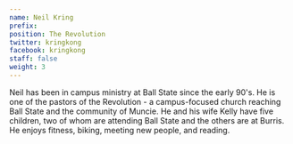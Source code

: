 ```yaml
---
name: Neil Kring
prefix: 
position: The Revolution
twitter: kringkong
facebook: kringkong
staff: false
weight: 3
---
```


Neil has been in campus ministry at Ball State since the early 90's. He is one of the pastors of the Revolution - a campus-focused church reaching Ball State and the community of Muncie. He and his wife Kelly have five children, two of whom are attending Ball State and the others are at Burris. He enjoys fitness, biking, meeting new people, and reading.
